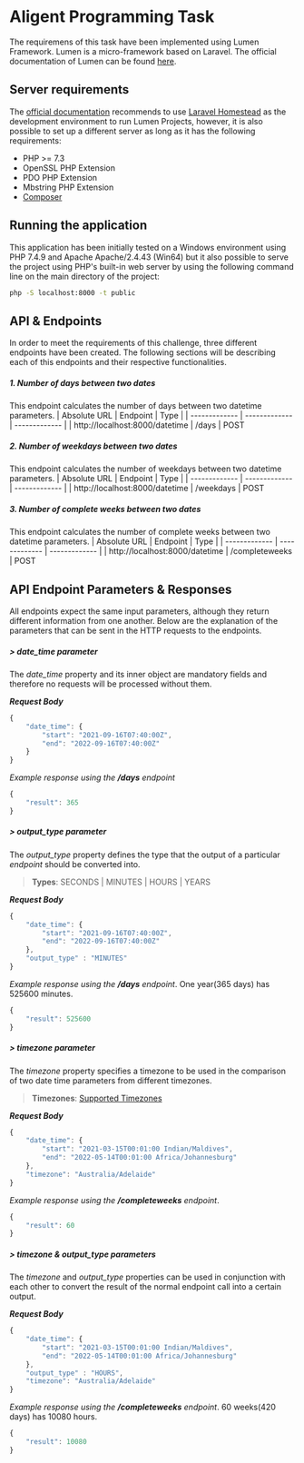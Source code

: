 # Aligent Programming Task

The requiremens of this task have been implemented using Lumen Framework. Lumen is a micro-framework based on Laravel. The official documentation of Lumen can be found [here](https://lumen.laravel.com/docs).
## Server requirements

The [official documentation](https://lumen.laravel.com/docs/8.x/installation) recommends to use [Laravel Homestead](http://laravel.com/docs/homestead) as the development environment to run Lumen Projects, however, it is also possible to set up a different server as long as it has the following requirements:

- PHP >= 7.3
- OpenSSL PHP Extension
- PDO PHP Extension
- Mbstring PHP Extension
- [Composer](http://getcomposer.org/)

## Running the application

This application has been initially tested on a Windows environment using PHP 7.4.9 and Apache Apache/2.4.43 (Win64) but it also possible to serve the project using PHP's built-in web server by using the following command line on the main directory of the project:

```sh
php -S localhost:8000 -t public
```

## API & Endpoints

In order to meet the requirements of this challenge, three different endpoints have been created. The following sections will be describing each of this endpoints and their respective functionalities.

##### 1. Number of days between two dates

This endpoint calculates the number of days between two datetime parameters.
| Absolute URL  | Endpoint | Type |
| ------------- | ------------- | ------------- |
| http://localhost:8000/datetime  | /days  | POST

##### 2. Number of weekdays between two dates

This endpoint calculates the number of weekdays between two datetime parameters.
| Absolute URL  | Endpoint | Type |
| ------------- | ------------- | ------------- |
| http://localhost:8000/datetime  | /weekdays  | POST

##### 3. Number of complete weeks between two dates

This endpoint calculates the number of complete weeks between two datetime parameters.
| Absolute URL  | Endpoint | Type |
| ------------- | ------------- | ------------- |
| http://localhost:8000/datetime  | /completeweeks  | POST

## API Endpoint Parameters & Responses
All endpoints expect the same input parameters, although they return different information from one another. Below are the explanation of the parameters that can be sent in the HTTP requests to the endpoints.

##### > *date_time* parameter
The *date_time* property and its inner object are mandatory fields and therefore no requests will be processed without them.

***Request Body***

```javascript
{
    "date_time": {
        "start": "2021-09-16T07:40:00Z",
        "end": "2022-09-16T07:40:00Z"
    }
}
```
*Example response using the **/days** endpoint*

```javascript
{
    "result": 365
}
```
##### > *output_type* parameter
The *output_type* property defines the type that the output of a particular *endpoint* should be converted into.
> **Types**: SECONDS | MINUTES | HOURS | YEARS

***Request Body***

```javascript
{
    "date_time": {
        "start": "2021-09-16T07:40:00Z",
        "end": "2022-09-16T07:40:00Z"
    },
    "output_type" : "MINUTES"
}
```
*Example response using the **/days** endpoint*. One year(365 days) has 525600 minutes.

```javascript
{
    "result": 525600
}
```
##### > *timezone* parameter
The *timezone* property specifies a timezone to be used in the comparison of two date time parameters from different timezones.
> **Timezones**: [Supported Timezones](https://www.php.net/manual/en/timezones.php)

***Request Body***

```javascript
{
    "date_time": {
        "start": "2021-03-15T00:01:00 Indian/Maldives",
        "end": "2022-05-14T00:01:00 Africa/Johannesburg"
    },
    "timezone": "Australia/Adelaide"
}
```
*Example response using the **/completeweeks** endpoint*.

```javascript
{
    "result": 60
}
```

##### > *timezone* & *output_type* parameters
The *timezone* and *output_type* properties can be used in conjunction with each other to convert the result of the normal endpoint call into a certain output.

***Request Body***
```javascript
{
    "date_time": {
        "start": "2021-03-15T00:01:00 Indian/Maldives",
        "end": "2022-05-14T00:01:00 Africa/Johannesburg"
    },
    "output_type" : "HOURS",
    "timezone": "Australia/Adelaide"
}
```
*Example response using the **/completeweeks** endpoint*. 60 weeks(420 days) has 10080 hours.

```javascript
{
    "result": 10080
}
```
